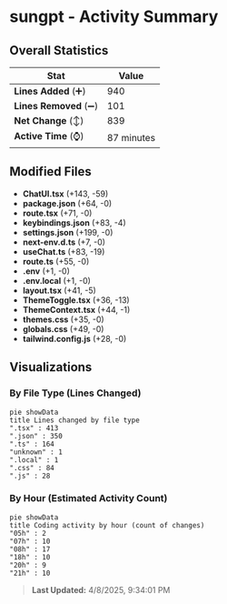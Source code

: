 # sungpt - Activity Summary 

## Overall Statistics

| Stat                   | Value                                                             |
| ---------------------- | ----------------------------------------------------------------- |
| **Lines Added** (➕)   | 940                                          |
| **Lines Removed** (➖) | 101                                        |
| **Net Change** (↕)    | 839                |
| **Active Time** (⌚)   | 87 minutes |


## Modified Files
- **ChatUI.tsx** (+143, -59)
- **package.json** (+64, -0)
- **route.tsx** (+71, -0)
- **keybindings.json** (+83, -4)
- **settings.json** (+199, -0)
- **next-env.d.ts** (+7, -0)
- **useChat.ts** (+83, -19)
- **route.ts** (+55, -0)
- **.env** (+1, -0)
- **.env.local** (+1, -0)
- **layout.tsx** (+41, -5)
- **ThemeToggle.tsx** (+36, -13)
- **ThemeContext.tsx** (+44, -1)
- **themes.css** (+35, -0)
- **globals.css** (+49, -0)
- **tailwind.config.js** (+28, -0)

## Visualizations

### By File Type (Lines Changed)

```mermaid
pie showData
title Lines changed by file type
".tsx" : 413
".json" : 350
".ts" : 164
"unknown" : 1
".local" : 1
".css" : 84
".js" : 28
```

### By Hour (Estimated Activity Count)

```mermaid
pie showData
title Coding activity by hour (count of changes)
"05h" : 2
"07h" : 10
"08h" : 17
"18h" : 10
"20h" : 9
"21h" : 10
```


> **Last Updated:** 4/8/2025, 9:34:01 PM